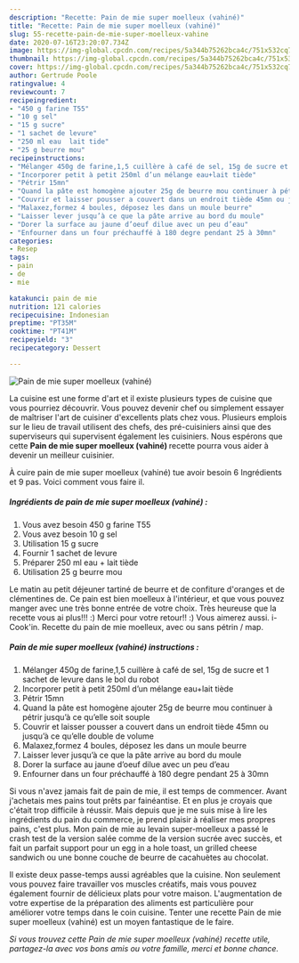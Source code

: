 ```yaml
---
description: "Recette: Pain de mie super moelleux (vahiné)"
title: "Recette: Pain de mie super moelleux (vahiné)"
slug: 55-recette-pain-de-mie-super-moelleux-vahine
date: 2020-07-16T23:20:07.734Z
image: https://img-global.cpcdn.com/recipes/5a344b75262bca4c/751x532cq70/pain-de-mie-super-moelleux-vahine-photo-principale-de-la-recette.jpg
thumbnail: https://img-global.cpcdn.com/recipes/5a344b75262bca4c/751x532cq70/pain-de-mie-super-moelleux-vahine-photo-principale-de-la-recette.jpg
cover: https://img-global.cpcdn.com/recipes/5a344b75262bca4c/751x532cq70/pain-de-mie-super-moelleux-vahine-photo-principale-de-la-recette.jpg
author: Gertrude Poole
ratingvalue: 4
reviewcount: 7
recipeingredient:
- "450 g farine T55"
- "10 g sel"
- "15 g sucre"
- "1 sachet de levure"
- "250 ml eau  lait tide"
- "25 g beurre mou"
recipeinstructions:
- "Mélanger 450g de farine,1,5 cuillère à café de sel, 15g de sucre et 1 sachet de levure dans le bol du robot"
- "Incorporer petit à petit 250ml d’un mélange eau+lait tiède"
- "Pétrir 15mn"
- "Quand la pâte est homogène ajouter 25g de beurre mou continuer à pétrir jusqu’à ce qu’elle soit souple"
- "Couvrir et laisser pousser a couvert dans un endroit tiède 45mn ou jusqu’à ce qu’elle double de volume"
- "Malaxez,formez 4 boules, déposez les dans un moule beurre"
- "Laisser lever jusqu’à ce que la pâte arrive au bord du moule"
- "Dorer la surface au jaune d’oeuf dilue avec un peu d’eau"
- "Enfourner dans un four préchauffé à 180 degre pendant 25 à 30mn"
categories:
- Resep
tags:
- pain
- de
- mie

katakunci: pain de mie 
nutrition: 121 calories
recipecuisine: Indonesian
preptime: "PT35M"
cooktime: "PT41M"
recipeyield: "3"
recipecategory: Dessert

---
```



![Pain de mie super moelleux (vahiné)](https://img-global.cpcdn.com/recipes/5a344b75262bca4c/751x532cq70/pain-de-mie-super-moelleux-vahine-photo-principale-de-la-recette.jpg)

La cuisine est une forme d'art et il existe plusieurs types de cuisine que vous pourriez découvrir. Vous pouvez devenir chef ou simplement essayer de maîtriser l'art de cuisiner d'excellents plats chez vous. Plusieurs emplois sur le lieu de travail utilisent des chefs, des pré-cuisiniers ainsi que des superviseurs qui supervisent également les cuisiniers. Nous espérons que cette <strong> Pain de mie super moelleux (vahiné) </strong> recette pourra vous aider à devenir un meilleur cuisinier.

<!--inarticleads1-->

À cuire pain de mie super moelleux (vahiné) tue avoir besoin 6 Ingrédients et 9 pas. Voici comment vous faire il.

##### Ingrédients de pain de mie super moelleux (vahiné) :

1. Vous avez besoin 450 g farine T55
1. Vous avez besoin 10 g sel
1. Utilisation 15 g sucre
1. Fournir 1 sachet de levure
1. Préparer 250 ml eau + lait tiède
1. Utilisation 25 g beurre mou


Le matin au petit déjeuner tartiné de beurre et de confiture d&#39;oranges et de clémentines de. Ce pain est bien moelleux à l&#39;intérieur, et que vous pouvez manger avec une très bonne entrée de votre choix. Très heureuse que la recette vous ai plus!!! :) Merci pour votre retour!! :) Vous aimerez aussi. i-Cook&#39;in. Recette du pain de mie moelleux, avec ou sans pétrin / map. 

<!--inarticleads2-->

##### Pain de mie super moelleux (vahiné) instructions :

1. Mélanger 450g de farine,1,5 cuillère à café de sel, 15g de sucre et 1 sachet de levure dans le bol du robot
1. Incorporer petit à petit 250ml d’un mélange eau+lait tiède
1. Pétrir 15mn
1. Quand la pâte est homogène ajouter 25g de beurre mou continuer à pétrir jusqu’à ce qu’elle soit souple
1. Couvrir et laisser pousser a couvert dans un endroit tiède 45mn ou jusqu’à ce qu’elle double de volume
1. Malaxez,formez 4 boules, déposez les dans un moule beurre
1. Laisser lever jusqu’à ce que la pâte arrive au bord du moule
1. Dorer la surface au jaune d’oeuf dilue avec un peu d’eau
1. Enfourner dans un four préchauffé à 180 degre pendant 25 à 30mn


Si vous n&#39;avez jamais fait de pain de mie, il est temps de commencer. Avant j&#39;achetais mes pains tout prêts par fainéantise. Et en plus je croyais que c&#39;était trop difficile à réussir. Mais depuis que je me suis mise à lire les ingrédients du pain du commerce, je prend plaisir à réaliser mes propres pains, c&#39;est plus. Mon pain de mie au levain super-moelleux a passé le crash test de la version salée comme de la version sucrée avec succès, et fait un parfait support pour un egg in a hole toast, un grilled cheese sandwich ou une bonne couche de beurre de cacahuètes au chocolat. 

<!--inarticleads1-->

<p>
Il existe deux passe-temps aussi agréables que la cuisine. Non seulement vous pouvez faire travailler vos muscles créatifs, mais vous pouvez également fournir de délicieux plats pour votre maison. L'augmentation de votre expertise de la préparation des aliments est particulière pour améliorer votre temps dans le coin cuisine. Tenter une recette Pain de mie super moelleux (vahiné) est un moyen fantastique de le faire.
</p>

<p>
<i>Si vous trouvez cette Pain de mie super moelleux (vahiné) recette utile, partagez-la avec vos bons amis ou votre famille, merci et bonne chance.</i>
</p>
